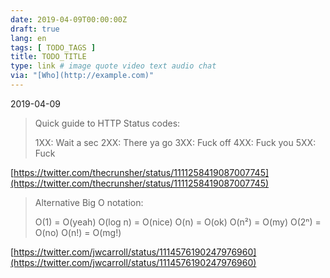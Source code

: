 ```yaml
---
date: 2019-04-09T00:00:00Z
draft: true
lang: en
tags: [ TODO_TAGS ]
title: TODO_TITLE
type: link # image quote video text audio chat
via: "[Who](http://example.com)"
---
```



2019-04-09

> Quick guide to HTTP Status codes:
>
> 1XX: Wait a sec
> 2XX: There ya go
> 3XX: Fuck off
> 4XX: Fuck you
> 5XX: Fuck

[https://twitter.com/thecrunsher/status/1111258419087007745](https://twitter.com/thecrunsher/status/1111258419087007745)

> Alternative Big O notation:
>
> O(1) = O(yeah)
> O(log n) = O(nice)
> O(n) = O(ok)
> O(n²) = O(my)
> O(2ⁿ) = O(no)
> O(n!) = O(mg!)

[https://twitter.com/jwcarroll/status/1114576190247976960](https://twitter.com/jwcarroll/status/1114576190247976960)

